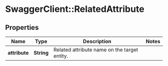 # SwaggerClient::RelatedAttribute

## Properties
Name | Type | Description | Notes
------------ | ------------- | ------------- | -------------
**attribute** | **String** | Related attribute name on the target entity. | 


